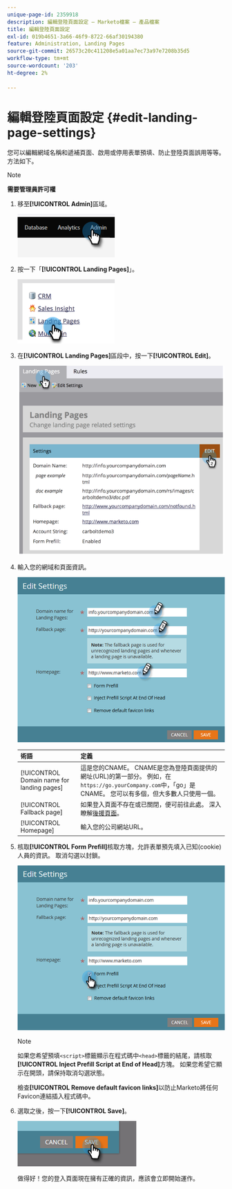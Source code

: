 ```yaml
---
unique-page-id: 2359918
description: 編輯登陸頁面設定 — Marketo檔案 — 產品檔案
title: 編輯登陸頁面設定
exl-id: 019b4651-3a66-46f9-8722-66af30194380
feature: Administration, Landing Pages
source-git-commit: 26573c20c411208e5a01aa7ec73a97e7208b35d5
workflow-type: tm+mt
source-wordcount: '203'
ht-degree: 2%

---
```


# 編輯登陸頁面設定 {#edit-landing-page-settings}

您可以編輯網域名稱和遞補頁面、啟用或停用表單預填、防止登陸頁面誤用等等。 方法如下。

>[!NOTE]
>
>**需要管理員許可權**

1. 移至&#x200B;**[!UICONTROL Admin]**&#x200B;區域。

   ![](assets/edit-landing-page-settings-1.png)

1. 按一下「**[!UICONTROL Landing Pages]**」。

   ![](assets/edit-landing-page-settings-2.png)

1. 在&#x200B;**[!UICONTROL Landing Pages]**&#x200B;區段中，按一下&#x200B;**[!UICONTROL Edit]**。

   ![](assets/edit-landing-page-settings-3.png)

1. 輸入您的網域和頁面資訊。

   ![](assets/edit-landing-page-settings-4.png)

   | 術語 | 定義 |
   |---|---|
   | [!UICONTROL Domain name for landing pages] | 這是您的CNAME。 CNAME是您為登陸頁面提供的網址(URL)的第一部分。 例如，在`https://go.yourCompany.com`中，「go」是CNAME。 您可以有多個，但大多數人只使用一個。 |
   | [!UICONTROL Fallback page] | 如果登入頁面不存在或已關閉，便可前往此處。 深入瞭解[後援頁面](/help/marketo/product-docs/administration/settings/set-a-fallback-page.md)。 |
   | [!UICONTROL Homepage] | 輸入您的公司網站URL。 |

1. 核取&#x200B;**[!UICONTROL Form Prefill]**&#x200B;核取方塊，允許表單預先填入已知(cookie)人員的資訊。 取消勾選以封鎖。

   ![](assets/edit-landing-page-settings-5.png)

   >[!NOTE]
   >
   >如果您希望預填`<script>`標籤顯示在程式碼中`<head>`標籤的結尾，請核取&#x200B;**[!UICONTROL Inject Prefill Script at End of Head]**&#x200B;方塊。 如果您希望它顯示在開頭，請保持取消勾選狀態。
   >
   >檢查&#x200B;**[!UICONTROL Remove default favicon links]**&#x200B;以防止Marketo將任何Favicon連結插入程式碼中。

1. 選取之後，按一下&#x200B;**[!UICONTROL Save]**。

   ![](assets/edit-landing-page-settings-6.png)

   做得好！您的登入頁面現在擁有正確的資訊，應該會立即開始運作。
